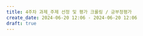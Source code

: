 ```yaml
---
title: 4주차 과제_주제 선정 및 평가 크롤링 / 긍부정평가
create_date: 2024-06-20 12:06 - 2024-06-20 12:06
draft: true
---
```

